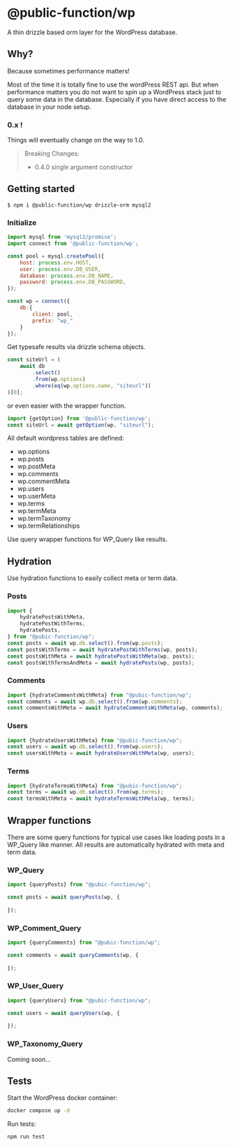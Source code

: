 # @public-function/wp

A thin drizzle based orm layer for the WordPress database.

## Why?

Because sometimes performance matters!

Most of the time it is totally fine to use the wordPress REST api. But when performance matters you do not want to spin up
a WordPress stack just to query some data in the database. Especially if you have direct access to the database in your node setup.

### 0.x ! 

Things will eventually change on the way to 1.0.

> 
> Breaking Changes:
> - 0.4.0 single argument constructor


## Getting started

```
$ npm i @public-function/wp drizzle-orm mysql2 
```

### Initialize 

```javascript
import mysql from 'mysql2/promise';
import connect from '@public-function/wp';

const pool = mysql.createPool({
    host: process.env.HOST,
    user: process.env.DB_USER,
    database: process.env.DB_NAME,
    password: process.env.DB_PASSWORD,
});

const wp = connect({ 
    db:{ 
        client: pool, 
        prefix: "wp_" 
    }
});

```

Get typesafe results via drizzle schema objects.

```typescript
const siteUrl = (
    await db
        .select()
        .from(wp.options)
        .where(eq(wp.options.name, "siteurl"))
)[0];
```

or even easier with the wrapper function.

```typescript
import {getOption} from '@public-function/wp';
const siteUrl = await getOption(wp, "siteurl");
```

All default wordpress tables are defined:

- wp.options
- wp.posts
- wp.postMeta
- wp.comments
- wp.commentMeta
- wp.users
- wp.userMeta
- wp.terms
- wp.termMeta
- wp.termTaxonomy
- wp.termRelationships

Use query wrapper functions for WP_Query like results.

## Hydration

Use hydration functions to easily collect meta or term data.

### Posts

```javascript
import {
    hydratePostsWithMeta,
    hydratePostWithTerms,
    hydratePosts,
} from "@pubic-function/wp";
const posts = await wp.db.select().from(wp.posts);
const postsWithTerms = await hydratePostWithTerms(wp, posts);
const postsWithMeta = await hydratePostsWithMeta(wp, posts);
const postsWithTermsAndMeta = await hydratePosts(wp, posts);
```

### Comments

```javascript
import {hydrateCommentsWithMeta} from "@pubic-function/wp";
const comments = await wp.db.select().from(wp.comments);
const commentsWithMeta = await hydrateCommentsWithMeta(wp, comments);
```

### Users

```javascript
import {hydrateUsersWithMeta} from "@pubic-function/wp";
const users = await wp.db.select().from(wp.users);
const usersWithMeta = await hydrateUsersWithMeta(wp, users);
```

### Terms

```javascript
import {hydrateTermsWithMeta} from "@pubic-function/wp";
const terms = await wp.db.select().from(wp.terms);
const termsWithMeta = await hydrateTermsWithMeta(wp, terms);
```


## Wrapper functions

There are some query functions for typical use cases like loading posts in a WP_Query like manner. All results are automatically hydrated with meta and term data.


### WP_Query

```typescript
import {queryPosts} from "@pubic-function/wp";

const posts = await queryPosts(wp, {
    
});
```

### WP_Comment_Query

```typescript
import {queryComments} from "@pubic-function/wp";

const comments = await queryComments(wp, {
    
});
```

### WP_User_Query

```typescript
import {queryUsers} from "@pubic-function/wp";

const users = await queryUsers(wp, {
    
});
```
### WP_Taxonomy_Query

Coming soon...

## Tests

Start the WordPress docker container:

```bash
docker compose up -d
```

Run tests:

```bash
npm run test
```